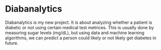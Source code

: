 # Diabanalytics
Diabanalytics is my new project. It is about analyzing whether a patient is diabetic or not using certain medical test metrices. This is usually done by measuring sugar levels (mg/dL), but using data and machine learning algorithms, we can predict a person could likely or not likely get diabetes in future.
